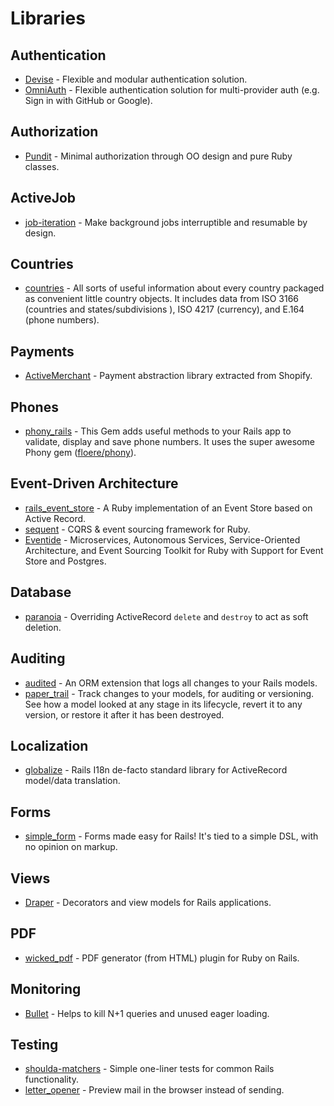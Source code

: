 # Libraries

## Authentication

* [Devise](https://github.com/plataformatec/devise) - Flexible and modular authentication solution.
* [OmniAuth](https://github.com/omniauth/omniauth) - Flexible authentication solution for multi-provider auth \(e.g. Sign in with GitHub or Google\).

## Authorization

* [Pundit](https://github.com/varvet/pundit) - Minimal authorization through OO design and pure Ruby classes.

## ActiveJob

- [job-iteration](https://github.com/Shopify/job-iteration) - Make background jobs interruptible and resumable by design.

## Countries

- [countries](https://github.com/hexorx/countries) - All sorts of useful information about every country packaged as convenient little country objects. It includes data from ISO 3166 (countries and states/subdivisions ), ISO 4217 (currency), and E.164 (phone numbers).

## Payments

* [ActiveMerchant](https://github.com/activemerchant/active_merchant) - Payment abstraction library extracted from Shopify.

## Phones

- [phony_rails](https://github.com/joost/phony_rails) - This Gem adds useful methods to your Rails app to validate, display and save phone numbers. It uses the super awesome Phony gem ([floere/phony](https://github.com/floere/phony)).

## Event-Driven Architecture

* [rails\_event\_store](https://github.com/RailsEventStore/rails_event_store) - A Ruby implementation of an Event Store based on Active Record.
* [sequent](https://github.com/zilverline/sequent) - CQRS & event sourcing framework for Ruby.
* [Eventide](https://eventide-project.org/) - Microservices, Autonomous Services, Service-Oriented Architecture, and Event Sourcing Toolkit for Ruby with Support for Event Store and Postgres.

## Database

* [paranoia](https://github.com/rubysherpas/paranoia) - Overriding ActiveRecord `delete` and `destroy` to act as soft deletion.

## Auditing

* [audited](https://github.com/collectiveidea/audited) - An ORM extension that logs all changes to your Rails models.
* [paper\_trail](https://github.com/paper-trail-gem/paper_trail) - Track changes to your models, for auditing or versioning. See how a model looked at any stage in its lifecycle, revert it to any version, or restore it after it has been destroyed.

## Localization

- [globalize](https://github.com/globalize/globalize) - Rails I18n de-facto standard library for ActiveRecord model/data translation.

## Forms

* [simple\_form](https://github.com/plataformatec/simple_form) - Forms made easy for Rails! It's tied to a simple DSL, with no opinion on markup. 

## Views

* [Draper](https://github.com/drapergem/draper) - Decorators and view models for Rails applications.

## PDF

* [wicked\_pdf](https://github.com/mileszs/wicked_pdf) - PDF generator \(from HTML\) plugin for Ruby on Rails.

## Monitoring

* [Bullet](https://github.com/flyerhzm/bullet) - Helps to kill N+1 queries and unused eager loading.

## Testing

- [shoulda-matchers](https://github.com/thoughtbot/shoulda-matchers) - Simple one-liner tests for common Rails functionality.
- [letter\_opener](https://github.com/ryanb/letter_opener) - Preview mail in the browser instead of sending.